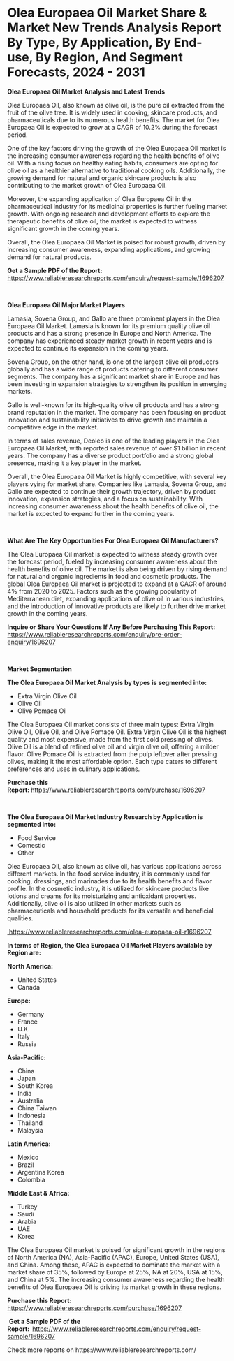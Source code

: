<p><h1>Olea Europaea Oil Market Share & Market New Trends Analysis Report By Type, By Application, By End-use, By Region, And Segment Forecasts, 2024 - 2031</h1></p><p><strong>Olea Europaea Oil Market Analysis and Latest Trends</strong></p>
<p><p>Olea Europaea Oil, also known as olive oil, is the pure oil extracted from the fruit of the olive tree. It is widely used in cooking, skincare products, and pharmaceuticals due to its numerous health benefits. The market for Olea Europaea Oil is expected to grow at a CAGR of 10.2% during the forecast period.</p><p>One of the key factors driving the growth of the Olea Europaea Oil market is the increasing consumer awareness regarding the health benefits of olive oil. With a rising focus on healthy eating habits, consumers are opting for olive oil as a healthier alternative to traditional cooking oils. Additionally, the growing demand for natural and organic skincare products is also contributing to the market growth of Olea Europaea Oil.</p><p>Moreover, the expanding application of Olea Europaea Oil in the pharmaceutical industry for its medicinal properties is further fueling market growth. With ongoing research and development efforts to explore the therapeutic benefits of olive oil, the market is expected to witness significant growth in the coming years.</p><p>Overall, the Olea Europaea Oil Market is poised for robust growth, driven by increasing consumer awareness, expanding applications, and growing demand for natural products.</p></p>
<p><strong>Get a Sample PDF of the Report:&nbsp;</strong> <a href="https://www.reliableresearchreports.com/enquiry/request-sample/1696207">https://www.reliableresearchreports.com/enquiry/request-sample/1696207</a></p>
<p>&nbsp;</p>
<p><strong>Olea Europaea Oil Major Market Players</strong></p>
<p><p>Lamasia, Sovena Group, and Gallo are three prominent players in the Olea Europaea Oil Market. Lamasia is known for its premium quality olive oil products and has a strong presence in Europe and North America. The company has experienced steady market growth in recent years and is expected to continue its expansion in the coming years.</p><p>Sovena Group, on the other hand, is one of the largest olive oil producers globally and has a wide range of products catering to different consumer segments. The company has a significant market share in Europe and has been investing in expansion strategies to strengthen its position in emerging markets.</p><p>Gallo is well-known for its high-quality olive oil products and has a strong brand reputation in the market. The company has been focusing on product innovation and sustainability initiatives to drive growth and maintain a competitive edge in the market.</p><p>In terms of sales revenue, Deoleo is one of the leading players in the Olea Europaea Oil Market, with reported sales revenue of over $1 billion in recent years. The company has a diverse product portfolio and a strong global presence, making it a key player in the market.</p><p>Overall, the Olea Europaea Oil Market is highly competitive, with several key players vying for market share. Companies like Lamasia, Sovena Group, and Gallo are expected to continue their growth trajectory, driven by product innovation, expansion strategies, and a focus on sustainability. With increasing consumer awareness about the health benefits of olive oil, the market is expected to expand further in the coming years.</p></p>
<p>&nbsp;</p>
<p><strong>What Are The Key Opportunities For Olea Europaea Oil Manufacturers?</strong></p>
<p><p>The Olea Europaea Oil market is expected to witness steady growth over the forecast period, fueled by increasing consumer awareness about the health benefits of olive oil. The market is also being driven by rising demand for natural and organic ingredients in food and cosmetic products. The global Olea Europaea Oil market is projected to expand at a CAGR of around 4% from 2020 to 2025. Factors such as the growing popularity of Mediterranean diet, expanding applications of olive oil in various industries, and the introduction of innovative products are likely to further drive market growth in the coming years.</p></p>
<p><strong>Inquire or Share Your Questions If Any Before Purchasing This Report:</strong> <a href="https://www.reliableresearchreports.com/enquiry/pre-order-enquiry/1696207">https://www.reliableresearchreports.com/enquiry/pre-order-enquiry/1696207</a></p>
<p>&nbsp;</p>
<p><strong>Market Segmentation</strong></p>
<p><strong>The Olea Europaea Oil Market Analysis by types is segmented into:</strong></p>
<p><ul><li>Extra Virgin Olive Oil</li><li>Olive Oil</li><li>Olive Pomace Oil</li></ul></p>
<p><p>The Olea Europaea Oil market consists of three main types: Extra Virgin Olive Oil, Olive Oil, and Olive Pomace Oil. Extra Virgin Olive Oil is the highest quality and most expensive, made from the first cold pressing of olives. Olive Oil is a blend of refined olive oil and virgin olive oil, offering a milder flavor. Olive Pomace Oil is extracted from the pulp leftover after pressing olives, making it the most affordable option. Each type caters to different preferences and uses in culinary applications.</p></p>
<p><strong>Purchase this Report:&nbsp;</strong><a href="https://www.reliableresearchreports.com/purchase/1696207">https://www.reliableresearchreports.com/purchase/1696207</a></p>
<p>&nbsp;</p>
<p><strong>The Olea Europaea Oil Market Industry Research by Application is segmented into:</strong></p>
<p><ul><li>Food Service</li><li>Comestic</li><li>Other</li></ul></p>
<p><p>Olea Europaea Oil, also known as olive oil, has various applications across different markets. In the food service industry, it is commonly used for cooking, dressings, and marinades due to its health benefits and flavor profile. In the cosmetic industry, it is utilized for skincare products like lotions and creams for its moisturizing and antioxidant properties. Additionally, olive oil is also utilized in other markets such as pharmaceuticals and household products for its versatile and beneficial qualities.</p></p>
<p><a href="https://www.reliableresearchreports.com/olea-europaea-oil-r1696207">&nbsp;https://www.reliableresearchreports.com/olea-europaea-oil-r1696207</a></p>
<p><strong>In terms of Region, the Olea Europaea Oil Market Players available by Region are:</strong></p>
<p>
    <p> <strong> North America: </strong>
        <ul>
            <li>United States</li>
            <li>Canada</li>
        </ul>
        </p> 
    <p> <strong> Europe: </strong>
        <ul>
            <li>Germany</li>
            <li>France</li>
            <li>U.K.</li>
            <li>Italy</li>
            <li>Russia</li>
        </ul>
        </p> 
    <p> <strong> Asia-Pacific: </strong>
        <ul>
            <li>China</li>
            <li>Japan</li>
            <li>South Korea</li>
            <li>India</li>
            <li>Australia</li>
            <li>China Taiwan</li>
            <li>Indonesia</li>
            <li>Thailand</li>
            <li>Malaysia</li>
        </ul>
        </p> 
    <p> <strong> Latin America: </strong>
        <ul>
            <li>Mexico</li>
            <li>Brazil</li>
            <li>Argentina Korea</li>
            <li>Colombia</li>
        </ul>
        </p> 
    <p> <strong> Middle East & Africa: </strong>
        <ul>
            <li>Turkey</li>
            <li>Saudi</li>
            <li>Arabia</li>
            <li>UAE</li>
            <li>Korea</li>
        </ul>
    </p>
    </p>
<p><p>The Olea Europaea Oil market is poised for significant growth in the regions of North America (NA), Asia-Pacific (APAC), Europe, United States (USA), and China. Among these, APAC is expected to dominate the market with a market share of 35%, followed by Europe at 25%, NA at 20%, USA at 15%, and China at 5%. The increasing consumer awareness regarding the health benefits of Olea Europaea Oil is driving its market growth in these regions.</p></p>
<p><strong>Purchase this Report: </strong><a href="https://www.reliableresearchreports.com/purchase/1696207">https://www.reliableresearchreports.com/purchase/1696207</a></p>
<p>&nbsp;<strong>Get a Sample PDF of the Report:&nbsp;&nbsp;</strong><a href="https://www.reliableresearchreports.com/enquiry/request-sample/1696207">https://www.reliableresearchreports.com/enquiry/request-sample/1696207</a></p>
<p><strong></strong></p>
<p>Check more reports on https://www.reliableresearchreports.com/</p>